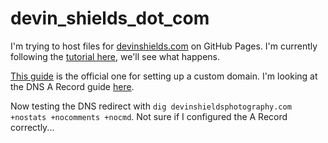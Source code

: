 # devin_shields_dot_com

I'm trying to host files for [devinshields.com](http://devinshields.com/) on GitHub Pages. I'm currently following the [tutorial here](http://blog.teamtreehouse.com/using-github-pages-to-host-your-website), we'll see what happens.

[This guide](https://help.github.com/articles/setting-up-a-custom-domain-with-github-pages/) is the official one for setting up a custom domain. I'm looking at the DNS A Record guide [here](https://help.github.com/articles/tips-for-configuring-an-a-record-with-your-dns-provider/).

Now testing the DNS redirect with `dig devinshieldsphotography.com +nostats +nocomments +nocmd`. Not sure if I configured the A Record correctly...
